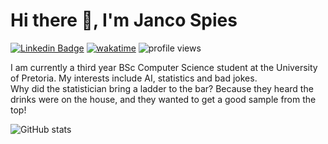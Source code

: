 # Hi there 👋, I'm Janco Spies
[![Linkedin Badge](https://img.shields.io/badge/-LinkedIn-blue?style=flat-square&logo=Linkedin&logoColor=white&link=https://www.linkedin.com/in/janco-spies-09787b1aa/)](https://www.linkedin.com/in/janco-spies-09787b1aa/)
[![wakatime](https://wakatime.com/badge/user/97d54576-8306-4af5-93d3-1b38dfe216c5.svg)](https://wakatime.com/@97d54576-8306-4af5-93d3-1b38dfe216c5)
![profile views](https://komarev.com/ghpvc/?username=JanSpies82&label=Profile%20views&color=0e75b6&style=flat)

I am currently a third year BSc Computer Science student at the University of Pretoria. My interests include AI, statistics and bad jokes.  
Why did the statistician bring a ladder to the bar?
Because they heard the drinks were on the house, and they wanted to get a good sample from the top!

![GitHub stats](https://github-readme-stats-seven-rho-15.vercel.app/api?username=JanSpies82&count_private=true&show_icons=true&theme=dark)

<!--
**JanSpies82/JanSpies82** is a ✨ _special_ ✨ repository because its `README.md` (this file) appears on your GitHub profile.

Here are some ideas to get you started:

- 🔭 I’m currently working on ...
- 🌱 I’m currently learning ...
- 👯 I’m looking to collaborate on ...
- 🤔 I’m looking for help with ...
- 💬 Ask me about ...
- 📫 How to reach me: ...
- 😄 Pronouns: ...
- ⚡ Fun fact: ...
-->
